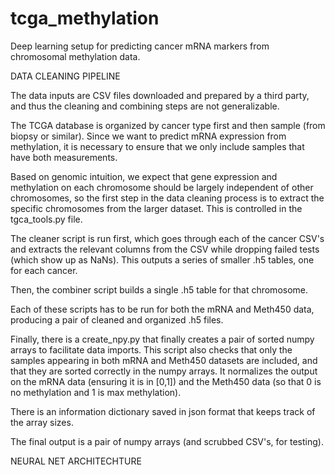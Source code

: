 # tcga_methylation
Deep learning setup for predicting cancer mRNA markers from chromosomal methylation data.


DATA CLEANING PIPELINE

The data inputs are CSV files downloaded and prepared by a third party, and thus the cleaning and combining steps are not generalizable.

The TCGA database is organized by cancer type first and then sample (from biopsy or similar).  Since we want to predict mRNA expression from methylation, it is necessary to ensure that we only include samples that have both measurements.

Based on genomic intuition, we expect that gene expression and methylation on each chromosome should be largely independent of other chromosomes, so the first step in the data cleaning process is to extract the specific chromosomes from the larger dataset.  This is controlled in the tgca_tools.py file.

The cleaner script is run first, which goes through each of the cancer CSV's and extracts the relevant columns from the CSV while dropping failed tests (which show up as NaNs).  This outputs a series of smaller .h5 tables, one for each cancer.

Then, the combiner script builds a single .h5 table for that chromosome.

Each of these scripts has to be run for both the mRNA and Meth450 data, producing a pair of cleaned and organized .h5 files.

Finally, there is a create_npy.py that finally creates a pair of sorted numpy arrays to facilitate data imports.  This script also checks that only the samples appearing in both mRNA and Meth450 datasets are included, and that they are sorted correctly in the numpy arrays.  It normalizes the output on the mRNA data (ensuring it is in [0,1]) and the Meth450 data (so that 0 is no methylation and 1 is max methylation).

There is an information dictionary saved in json format that keeps track of the array sizes.

The final output is a pair of numpy arrays (and scrubbed CSV's, for testing).


NEURAL NET ARCHITECHTURE


